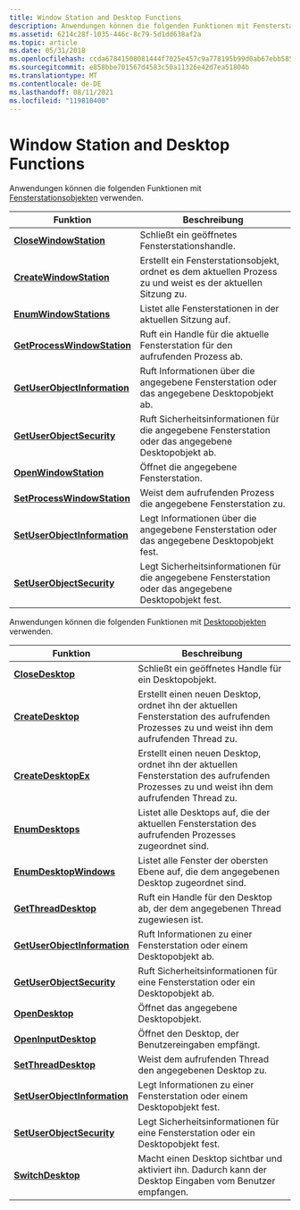 ```yaml
---
title: Window Station and Desktop Functions
description: Anwendungen können die folgenden Funktionen mit Fensterstationsobjekten verwenden.
ms.assetid: 6214c28f-1035-446c-8c79-5d1dd638af2a
ms.topic: article
ms.date: 05/31/2018
ms.openlocfilehash: ccda67841508081444f7025e457c9a778195b99d0ab67ebb585362d7a3b22cd0
ms.sourcegitcommit: e858bbe701567d4583c50a11326e42d7ea51804b
ms.translationtype: MT
ms.contentlocale: de-DE
ms.lasthandoff: 08/11/2021
ms.locfileid: "119810400"
---
```

# <a name="window-station-and-desktop-functions"></a>Window Station and Desktop Functions

Anwendungen können die folgenden Funktionen mit [Fensterstationsobjekten](window-stations.md) verwenden.



| Funktion                                                     | Beschreibung                                                                                                     |
|--------------------------------------------------------------|-----------------------------------------------------------------------------------------------------------------|
| [**CloseWindowStation**](/windows/win32/api/winuser/nf-winuser-closewindowstation)             | Schließt ein geöffnetes Fensterstationshandle.                                                                           |
| [**CreateWindowStation**](/windows/win32/api/winuser/nf-winuser-createwindowstationa)           | Erstellt ein Fensterstationsobjekt, ordnet es dem aktuellen Prozess zu und weist es der aktuellen Sitzung zu. |
| [**EnumWindowStations**](/windows/win32/api/winuser/nf-winuser-enumwindowstationsa)             | Listet alle Fensterstationen in der aktuellen Sitzung auf.                                                          |
| [**GetProcessWindowStation**](/windows/win32/api/winuser/nf-winuser-getprocesswindowstation)   | Ruft ein Handle für die aktuelle Fensterstation für den aufrufenden Prozess ab.                                       |
| [**GetUserObjectInformation**](/windows/win32/api/winuser/nf-winuser-getuserobjectinformationa) | Ruft Informationen über die angegebene Fensterstation oder das angegebene Desktopobjekt ab.                                     |
| [**GetUserObjectSecurity**](/windows/desktop/api/winuser/nf-winuser-getuserobjectsecurity)  | Ruft Sicherheitsinformationen für die angegebene Fensterstation oder das angegebene Desktopobjekt ab.                              |
| [**OpenWindowStation**](/windows/win32/api/winuser/nf-winuser-openwindowstationa)               | Öffnet die angegebene Fensterstation.                                                                             |
| [**SetProcessWindowStation**](/windows/win32/api/winuser/nf-winuser-setprocesswindowstation)   | Weist dem aufrufenden Prozess die angegebene Fensterstation zu.                                                    |
| [**SetUserObjectInformation**](/windows/win32/api/winuser/nf-winuser-setuserobjectinformationa) | Legt Informationen über die angegebene Fensterstation oder das angegebene Desktopobjekt fest.                                          |
| [**SetUserObjectSecurity**](/windows/desktop/api/winuser/nf-winuser-setuserobjectsecurity)  | Legt Sicherheitsinformationen für die angegebene Fensterstation oder das angegebene Desktopobjekt fest.                                   |



 

Anwendungen können die folgenden Funktionen mit [Desktopobjekten](desktops.md) verwenden.



| Funktion                                                     | Beschreibung                                                                                                                        |
|--------------------------------------------------------------|------------------------------------------------------------------------------------------------------------------------------------|
| [**CloseDesktop**](/windows/win32/api/winuser/nf-winuser-closedesktop)                         | Schließt ein geöffnetes Handle für ein Desktopobjekt.                                                                                         |
| [**CreateDesktop**](/windows/win32/api/winuser/nf-winuser-createdesktopa)                       | Erstellt einen neuen Desktop, ordnet ihn der aktuellen Fensterstation des aufrufenden Prozesses zu und weist ihn dem aufrufenden Thread zu. |
| [**CreateDesktopEx**](/windows/win32/api/winuser/nf-winuser-createdesktopexa)                   | Erstellt einen neuen Desktop, ordnet ihn der aktuellen Fensterstation des aufrufenden Prozesses zu und weist ihn dem aufrufenden Thread zu. |
| [**EnumDesktops**](/windows/win32/api/winuser/nf-winuser-enumdesktopsa)                         | Listet alle Desktops auf, die der aktuellen Fensterstation des aufrufenden Prozesses zugeordnet sind.                                         |
| [**EnumDesktopWindows**](/windows/win32/api/winuser/nf-winuser-enumdesktopwindows)             | Listet alle Fenster der obersten Ebene auf, die dem angegebenen Desktop zugeordnet sind.                                                            |
| [**GetThreadDesktop**](/windows/win32/api/winuser/nf-winuser-getthreaddesktop)                 | Ruft ein Handle für den Desktop ab, der dem angegebenen Thread zugewiesen ist.                                                                |
| [**GetUserObjectInformation**](/windows/win32/api/winuser/nf-winuser-getuserobjectinformationa) | Ruft Informationen zu einer Fensterstation oder einem Desktopobjekt ab.                                                                         |
| [**GetUserObjectSecurity**](/windows/desktop/api/winuser/nf-winuser-getuserobjectsecurity)  | Ruft Sicherheitsinformationen für eine Fensterstation oder ein Desktopobjekt ab.                                                                  |
| [**OpenDesktop**](/windows/win32/api/winuser/nf-winuser-opendesktopa)                           | Öffnet das angegebene Desktopobjekt.                                                                                                |
| [**OpenInputDesktop**](/windows/win32/api/winuser/nf-winuser-openinputdesktop)                 | Öffnet den Desktop, der Benutzereingaben empfängt.                                                                                        |
| [**SetThreadDesktop**](/windows/win32/api/winuser/nf-winuser-setthreaddesktop)                 | Weist dem aufrufenden Thread den angegebenen Desktop zu.                                                                               |
| [**SetUserObjectInformation**](/windows/win32/api/winuser/nf-winuser-setuserobjectinformationa) | Legt Informationen zu einer Fensterstation oder einem Desktopobjekt fest.                                                                         |
| [**SetUserObjectSecurity**](/windows/desktop/api/winuser/nf-winuser-setuserobjectsecurity)  | Legt Sicherheitsinformationen für eine Fensterstation oder ein Desktopobjekt fest.                                                                  |
| [**SwitchDesktop**](/windows/win32/api/winuser/nf-winuser-switchdesktop)                       | Macht einen Desktop sichtbar und aktiviert ihn. Dadurch kann der Desktop Eingaben vom Benutzer empfangen.                                 |



 

 

 